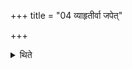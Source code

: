 +++
title = "04 व्याहृतीर्वा जपेत्"

+++

<details><summary>थिते</summary>

4. or should mutter the Vyāhr̥tis (sacred uterances viz. bhūḥ bhuvaḥ svaḥ).
</details>
